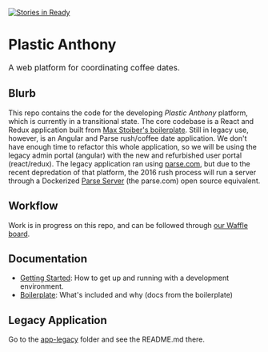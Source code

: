 [![Stories in Ready](https://badge.waffle.io/plasticanthony/coffee-dates.png?label=ready&title=Ready)](https://waffle.io/plasticanthony/coffee-dates?utm_source=badge)
# Plastic Anthony
<small style="font-size:12pt;">A web platform for coordinating coffee dates.</small>

## Blurb

This repo contains the code for the developing _Plastic Anthony_ platform, which is currently in a transitional state. The core codebase is a React and Redux application built from [Max Stoiber's boilerplate](https://github.com/mxstbr/react-boilerplate). Still in legacy use, however, is an Angular and Parse rush/coffee date application. We don't have enough time to refactor this whole application, so we will be using the legacy admin portal (angular) with the new and refurbished user portal (react/redux). The legacy application ran using [parse.com](https://parse.com/), but due to the recent depredation of that platform, the 2016 rush process will run a server through a Dockerized [Parse Server](https://github.com/ParsePlatform/parse-server) (the parse.com) open source equivalent.

## Workflow

Work is in progress on this repo, and can be followed through [our Waffle board](https://waffle.io/plasticanthony/coffee-dates). 

## Documentation

- [Getting Started](docs/getting-started.md): How to get up and running with a development environment.
- [Boilerplate](docs/boiler/general): What's included and why (docs from the boilerplate)

## Legacy Application

Go to the [app-legacy](app-legacy) folder and see the README.md there.
